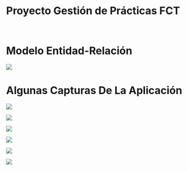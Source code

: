 <h1>Proyecto Gestión de Prácticas FCT </h1>
<br>


<h1>Modelo Entidad-Relación</h1>

![](https://github.com/MiguelCast16/Proyecto-1-DAW-Miguel/blob/master/Diagrama%20Proyecto%20Solucion%20Final.png)


<h1>Algunas Capturas De La Aplicación </h1>

![](https://github.com/MiguelCast16/Proyecto-1-DAW-Miguel/blob/master/Captura%201.png)


![](https://github.com/MiguelCast16/Proyecto-1-DAW-Miguel/blob/master/Captura%202.png)


![](https://github.com/MiguelCast16/Proyecto-1-DAW-Miguel/blob/master/Captura%203.png)


![](https://github.com/MiguelCast16/Proyecto-1-DAW-Miguel/blob/master/Captura%204.png)


![](https://github.com/MiguelCast16/Proyecto-1-DAW-Miguel/blob/master/Captura%205.png)


![](https://github.com/MiguelCast16/Proyecto-1-DAW-Miguel/blob/master/Captura%206.png)
